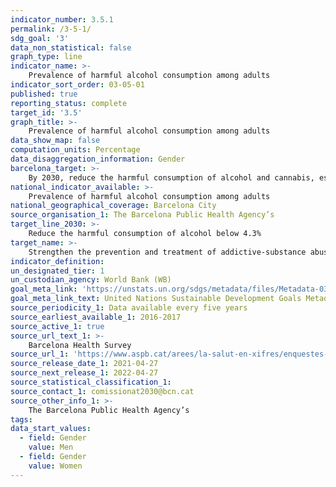 ```yaml
---
indicator_number: 3.5.1
permalink: /3-5-1/
sdg_goal: '3'
data_non_statistical: false
graph_type: line
indicator_name: >-
    Prevalence of harmful alcohol consumption among adults
indicator_sort_order: 03-05-01
published: true
reporting_status: complete
target_id: '3.5'
graph_title: >-
    Prevalence of harmful alcohol consumption among adults
data_show_map: false
computation_units: Percentage
data_disaggregation_information: Gender
barcelona_target: >-
    By 2030, reduce the harmful consumption of alcohol and cannabis, especially in young people
national_indicator_available: >-
    Prevalence of harmful alcohol consumption among adults
national_geographical_coverage: Barcelona City 
source_organisation_1: The Barcelona Public Health Agency’s 
target_line_2030: >-
    Reduce the harmful consumption of alcohol below 4.3%
target_name: >-
    Strengthen the prevention and treatment of addictive-substance abuse, including the improper use of narcotics and the harmful consumption of alcohol
indicator_definition:
un_designated_tier: 1
un_custodian_agency: World Bank (WB)
goal_meta_link: 'https://unstats.un.org/sdgs/metadata/files/Metadata-03-05-01.pdf'
goal_meta_link_text: United Nations Sustainable Development Goals Metadata (pdf 894kB)
source_periodicity_1: Data available every five years
source_earliest_available_1: 2016-2017
source_active_1: true
source_url_text_1: >-
    Barcelona Health Survey 
source_url_1: 'https://www.aspb.cat/arees/la-salut-en-xifres/enquestes-de-salut/'
source_release_date_1: 2021-04-27
source_next_release_1: 2022-04-27
source_statistical_classification_1: 
source_contact_1: comissionat2030@bcn.cat
source_other_info_1: >-
    The Barcelona Public Health Agency’s 
tags:
data_start_values:
  - field: Gender
    value: Men
  - field: Gender  
    value: Women
---
```

